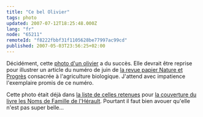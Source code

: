 ```yaml
---
title: "Ce bel Olivier"
tags: photo
updated: 2007-07-12T18:25:48.000Z
lang: "fr"
node: "65211"
remoteId: "f8222fbbf31f1105628be77997ac99cd"
published: 2007-05-03T23:56:25+02:00
---
```

 
Décidément, cette [photo d'un olivier](http://photos.pwet.fr/villes-et-departements/herault-34/prades-le-lez/un-bel-olivier/) a du succès. Elle devrait être reprise pour illustrer un article du numéro de juin de [la revue papier Nature et Progrès](http://www.natureetprogres.org/revue_nature_progres/revue_nature_et_progres.html) consacrée à l'agriculture biologique. J'attend avec impatience l'exemplaire promis de ce numéro.

 
Cette photo était déjà dans [la liste de celles retenues](/post/le-debut-de-la-celebrite) pour [la couverture du livre les Noms de Famille de l'Hérault](/post/les-noms-de-famille-de-l-herault). Pourtant il faut bien avouer qu'elle n'est pas super belle...

